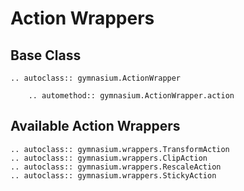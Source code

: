 # Action Wrappers

## Base Class

```{eval-rst}
.. autoclass:: gymnasium.ActionWrapper

    .. automethod:: gymnasium.ActionWrapper.action
```

## Available Action Wrappers

```{eval-rst}
.. autoclass:: gymnasium.wrappers.TransformAction
.. autoclass:: gymnasium.wrappers.ClipAction
.. autoclass:: gymnasium.wrappers.RescaleAction
.. autoclass:: gymnasium.wrappers.StickyAction
```
